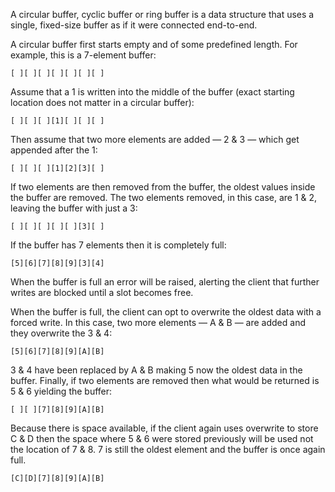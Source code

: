 A circular buffer, cyclic buffer or ring buffer is a data structure that
uses a single, fixed-size buffer as if it were connected end-to-end.

A circular buffer first starts empty and of some predefined length. For
example, this is a 7-element buffer:
<!-- prettier-ignore -->
    [ ][ ][ ][ ][ ][ ][ ]

Assume that a 1 is written into the middle of the buffer (exact starting
location does not matter in a circular buffer):
<!-- prettier-ignore -->
    [ ][ ][ ][1][ ][ ][ ]

Then assume that two more elements are added — 2 & 3 — which get
appended after the 1:
<!-- prettier-ignore -->
    [ ][ ][ ][1][2][3][ ]

If two elements are then removed from the buffer, the oldest values
inside the buffer are removed. The two elements removed, in this case,
are 1 & 2, leaving the buffer with just a 3:
<!-- prettier-ignore -->
    [ ][ ][ ][ ][ ][3][ ]

If the buffer has 7 elements then it is completely full:
<!-- prettier-ignore -->
    [5][6][7][8][9][3][4]

When the buffer is full an error will be raised, alerting the client
that further writes are blocked until a slot becomes free.

When the buffer is full, the client can opt to overwrite the oldest
data with a forced write. In this case, two more elements — A & B —
are added and they overwrite the 3 & 4:
<!-- prettier-ignore -->
    [5][6][7][8][9][A][B]

3 & 4 have been replaced by A & B making 5 now the oldest data in the
buffer. Finally, if two elements are removed then what would be
returned is 5 & 6 yielding the buffer:
<!-- prettier-ignore -->
    [ ][ ][7][8][9][A][B]

Because there is space available, if the client again uses overwrite
to store C & D then the space where 5 & 6 were stored previously will
be used not the location of 7 & 8. 7 is still the oldest element and
the buffer is once again full.
<!-- prettier-ignore -->
    [C][D][7][8][9][A][B]
